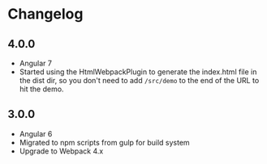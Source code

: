 # Changelog

## 4.0.0
- Angular 7
- Started using the HtmlWebpackPlugin to generate the index.html file in the dist dir, so you don't need to add `/src/demo` to the end of the URL to hit the demo.

## 3.0.0
- Angular 6
- Migrated to npm scripts from gulp for build system
- Upgrade to Webpack 4.x
